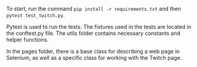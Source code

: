 To start, run the command `pip install -r requirements.txt` and then `pytest test_twitch.py`.

Pytest is used to run the tests. The fixtures used in the tests are located in the conftest.py file. The utils folder contains necessary constants and helper functions.

In the pages folder, there is a base class for describing a web page in Selenium, as well as a specific class for working with the Twitch page.